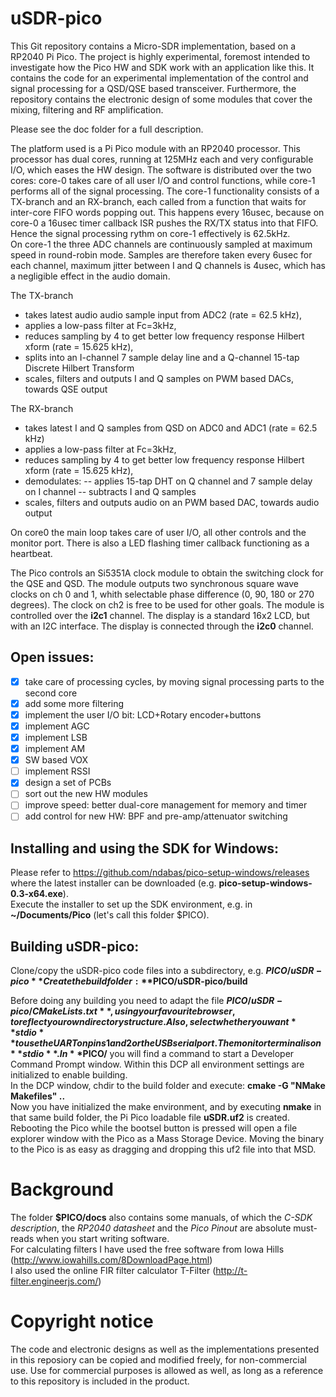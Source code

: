 # uSDR-pico
This Git repository contains a Micro-SDR implementation, based on a RP2040 Pi Pico. The project is highly experimental, foremost intended to investigate how the Pico HW and SDK work with an application like this. It contains the code for an experimental implementation of the control and signal processing for a QSD/QSE based transceiver. 
Furthermore, the repository contains the electronic design of some modules that cover the mixing, filtering and RF amplification.  

Please see the doc folder for a full description.

The platform used is a Pi Pico module with an RP2040 processor. This processor has dual cores, running at 125MHz each and very configurable I/O, which eases the HW design.
The software is distributed over the two cores: core-0 takes care of all user I/O and control functions, while core-1 performs all of the signal processing. The core-1 functionality consists of a TX-branch and an RX-branch, each called from a function that waits for inter-core FIFO words popping out. This happens every 16usec, because on core-0 a 16usec timer callback ISR pushes the RX/TX status into that FIFO. Hence the signal processing rythm on core-1 effectively is 62.5kHz.  
On core-1 the three ADC channels are continuously sampled at maximum speed in round-robin mode. Samples are therefore taken every 6usec for each channel, maximum jitter between I and Q channels is 4usec, which has a negligible effect in the audio domain.  

The TX-branch 
- takes latest audio audio sample input from ADC2 (rate = 62.5 kHz), 
- applies a low-pass filter at Fc=3kHz, 
- reduces sampling by 4 to get better low frequency response Hilbert xform (rate = 15.625 kHz), 
- splits into an I-channel 7 sample delay line and a Q-channel 15-tap Discrete Hilbert Transform
- scales, filters and outputs I and Q samples on PWM based DACs, towards QSE output
 
The RX-branch
- takes latest I and Q samples from QSD on ADC0 and ADC1 (rate = 62.5 kHz)
- applies a low-pass filter at Fc=3kHz, 
- reduces sampling by 4 to get better low frequency response Hilbert xform (rate = 15.625 kHz), 
- demodulates:
-- applies 15-tap DHT on Q channel and 7 sample delay on I channel
-- subtracts I and Q samples
- scales, filters and outputs audio on an PWM based DAC, towards audio output

On core0 the main loop takes care of user I/O, all other controls and the monitor port. There is also a LED flashing timer callback functioning as a heartbeat.

The Pico controls an Si5351A clock module to obtain the switching clock for the QSE and QSD. The module outputs two synchronous square wave clocks on ch 0 and 1, whith selectable phase difference (0, 90, 180 or 270 degrees). The clock on ch2 is free to be used for other goals. The module is controlled over the **i2c1** channel.
The display is a standard 16x2 LCD, but with an I2C interface. The display is connected through the **i2c0** channel.

## Open issues: 
- [x] take care of processing cycles, by moving signal processing parts to the second core
- [x] add some more filtering
- [x] implement the user I/O bit: LCD+Rotary encoder+buttons
- [x] implement AGC 
- [x] implement LSB
- [x] implement AM
- [x] SW based VOX
- [ ] implement RSSI
- [x] design a set of PCBs
- [ ] sort out the new HW modules
- [ ] improve speed: better dual-core management for memory and timer 
- [ ] add control for new HW: BPF and pre-amp/attenuator switching

## Installing and using the SDK for Windows: 
Please refer to https://github.com/ndabas/pico-setup-windows/releases where the latest installer can be downloaded (e.g. **pico-setup-windows-0.3-x64.exe**).  
Execute the installer to set up the SDK environment, e.g. in **~/Documents/Pico**  (let's call this folder $PICO). 

## Building uSDR-pico: 
Clone/copy the uSDR-pico code files into a subdirectory, e.g. **$PICO/uSDR-pico**  
Create the build folder: **$PICO/uSDR-pico/build**  

Before doing any building you need to adapt the file **$PICO/uSDR-pico/CMakeLists.txt**, using your favourite browser, to reflect your own directory structure. Also, select whether you want **stdio** to use the UART on pins 1 and 2 or the USB serial port. The monitor terminal is on **stdio**.  
In **$PICO/** you will find a command to start a Developer Command Prompt window. Within this DCP all environment settings are initialized to enable building.  
In the DCP window, chdir to the build folder and execute: **cmake -G "NMake Makefiles" ..**  
Now you have initialized the make environment, and by executing **nmake** in that same build folder, the Pi Pico loadable file **uSDR.uf2** is created.  
Rebooting the Pico while the bootsel button is pressed will open a file explorer window with the Pico as a Mass Storage Device. Moving the binary to the Pico is as easy as dragging and dropping this uf2 file into that MSD.  

# Background
The folder **$PICO/docs** also contains some manuals, of which the *C-SDK description*, the *RP2040 datasheet* and the *Pico Pinout* are absolute must-reads when you start writing software.  
For calculating filters I have used the free software from Iowa Hills (http://www.iowahills.com/8DownloadPage.html)  
I also used the online FIR filter calculator T-Filter (http://t-filter.engineerjs.com/) 

# Copyright notice
The code and electronic designs as well as the implementations presented in this reposiory can be copied and modified freely, for non-commercial use.
Use for commercial purposes is allowed as well, as long as a reference to this repository is included in the product.


